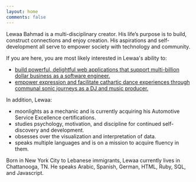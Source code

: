 ```yaml
---
layout: home
comments: false
---
```


Lewaa Bahmad is a multi-disciplinary creator. His life’s purpose is to build, construct connections and enjoy creation. His aspirations and self-development all serve to empower society with technology and community. 

If you are here, you are most likely interested in Lewaa's ability to: 

- [build powerful, delightful web applications that support multi-billion dollar business as a software engineer.](/software)
- [empower expression and facilitate cathartic dance experiences through communal sonic journeys as a DJ and music producer.](/music)

In addition, Lewaa: 

- moonlights as a mechanic and is currently acquiring his Automotive Service Excellence certifications.
- studies psychology, motivation, and discipline for continued self-discovery and development.
- obsesses over the visualization and interpretation of data.
- speaks multiple languages and is on a mission to acquire fluency in them.

<!-- You can learn more about some of these extracurricular projects here. -->

Born in New York City to Lebanese immigrants, Lewaa currently lives in Chattanooga, TN. He speaks Arabic, Spanish, German, HTML, Ruby, SQL, and Javascript.
